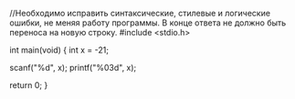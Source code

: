 //Необходимо исправить синтаксические, стилевые и логические ошибки, не меняя работу программы. В конце ответа не должно быть переноса на новую строку.
#include <stdio.h>

int main(void)
{
  int x = -21;

  scanf("%d", x);
  printf("%03d", x);

  return 0;
}
